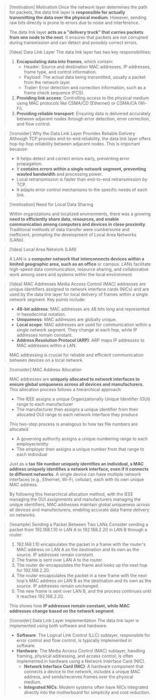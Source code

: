 > [!motivation] Motivation
> Once the network layer determines the path for packets, the data link layer is **responsible for actually transmitting the data over the physical medium**. However, sending raw bits directly is prone to errors due to noise and interference.
> 
> The data link layer **acts as a "delivery truck" that carries packets from one node to the next**. It ensures that packets are not corrupted during transmission and can detect and possibly correct errors.

> [!idea] Data Link Layer
> The data link layer has two key responsibilities:
> 1. **Encapsulating data into frames**, which contain:
>    - Header: Source and destination MAC addresses, IP addresses, frame type, and control information.
>    - Payload: The actual data being transmitted, usually a packet from the network layer.
>    - Trailer: Error detection and correction information, such as a frame check sequence (FCS).
> 2. **Providing link access**: Controlling access to the physical medium using MAC protocols like CSMA/CD (Ethernet) or CSMA/CA (Wi-Fi).
> 3. **Providing reliable transport**: Ensuring data is delivered accurately between adjacent nodes through error detection, error correction, and flow control.

> [!consider] Why the Data Link Layer Provides Reliable Delivery
> Although TCP provides end-to-end reliability, the data link layer offers hop-by-hop reliability between adjacent nodes. This is important because:
> - It helps detect and correct errors early, preventing error propagation.
> - It **contains errors within a single network segment, preventing wasted bandwidth** and processing power.
> - Local retransmission is faster than end-to-end retransmission by TCP.
> - It adapts error control mechanisms to the specific needs of each link.

> [!motivation] Need for Local Data Sharing
>
> Within organizations and localized environments, there was a growing **need to efficiently share data, resources, and enable communication among computers and devices in close proximity**. Traditional methods of data transfer were cumbersome and inefficient, prompting the development of Local Area Networks (LANs).

> [!idea] Local Area Network (LAN)
>
> A LAN is a **computer network that interconnects devices within a limited geographic area, such as an office** or campus. LANs facilitate high-speed data communication, resource sharing, and collaborative work among users and systems within the local environment.

> [!idea] MAC Addresses
> Media Access Control (MAC) addresses are unique identifiers assigned to network interface cards (NICs) and are used by the data link layer for local delivery of frames within a single network segment. Key points include:
> - **48-bit address**: MAC addresses are 48 bits long and represented in hexadecimal notation.
> - **Uniqueness**: MAC addresses are globally unique.
> - **Local scope**: MAC addresses are used for communication within a single network segment. They change at each hop, while IP addresses remain constant.
> - **Address Resolution Protocol (ARP)**: ARP maps IP addresses to MAC addresses within a LAN.
> 
> MAC addressing is crucial for reliable and efficient communication between devices on a local network.

> [!consider] MAC Address Allocation
>
> MAC addresses are **uniquely allocated to network interfaces to ensure global uniqueness across all devices and manufacturers.** This allocation process follows a hierarchical approach:
>
> - The IEEE assigns a unique Organizationally Unique Identifier (OUI) range to each manufacturer
> - The manufacturer then assigns a unique identifier from their allocated OUI range to each network interface they produce
>
> This two-step process is analogous to how tax file numbers are allocated:
>
> - A governing authority assigns a unique numbering range to each employer/entity
> - The employer then assigns a unique number from that range to each individual
>
> Just as a **tax file number uniquely identifies an individual, a MAC address uniquely identifies a network interface, even if it connects to different networks**. A single device can have multiple network interfaces (e.g., Ethernet, Wi-Fi, cellular), each with its own unique MAC address.
>
> By following this hierarchical allocation method, with the IEEE managing the OUI assignments and manufacturers managing the unique identifiers, MAC addresses maintain global uniqueness across all devices and manufacturers, enabling accurate data frame delivery on networks.

> [!example] Sending a Packet Between Two LANs
> Consider sending a packet from 192.168.1.10 in LAN A to 192.168.2.20 in LAN B through a router:
> 1. 192.168.1.10 encapsulates the packet in a frame with the router's MAC address on LAN A as the destination and its own as the source. IP addresses remain constant.
> 2. The frame is sent over LAN A to the router.
> 3. The router de-encapsulates the frame and looks up the next hop for 192.168.2.20.
> 4. The router encapsulates the packet in a new frame with the next hop's MAC address on LAN B as the destination and its own as the source. IP addresses remain unchanged.
> 5. The new frame is sent over LAN B, and the process continues until it reaches 192.168.2.20.
> 
> This shows how **IP addresses remain constant, while MAC addresses change based on the network segment**.

> [!consider] Data Link Layer Implementation
> The data link layer is implemented using both software and hardware:
> - **Software**: The Logical Link Control (LLC) sublayer, responsible for error control and flow control, is typically implemented in software.
> - **Hardware**: The Media Access Control (MAC) sublayer, handling framing, physical addressing, and access control, is often implemented in hardware using a Network Interface Card (NIC).
>   - **Network Interface Card (NIC)**: A hardware component that connects a device to the network, includes a unique MAC address, and sends/receives frames over the physical medium.
>   - **Integrated NICs**: Modern systems often have NICs integrated directly into the motherboard for simplicity and cost reduction.
> 
